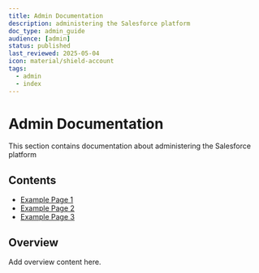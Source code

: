 ```yaml
---
title: Admin Documentation
description: administering the Salesforce platform
doc_type: admin_guide
audience: [admin]
status: published
last_reviewed: 2025-05-04
icon: material/shield-account
tags:
  - admin
  - index
---
```


# Admin Documentation

This section contains documentation about administering the Salesforce platform

## Contents

- [Example Page 1](#)
- [Example Page 2](#)
- [Example Page 3](#)

## Overview

Add overview content here.
